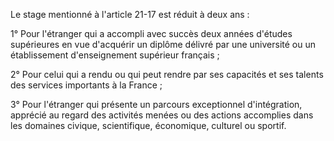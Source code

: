 Le stage mentionné à l'article 21-17 est réduit à deux ans :

1° Pour l'étranger qui a accompli avec succès deux années d'études supérieures en vue d'acquérir un diplôme délivré par une université ou un établissement d'enseignement supérieur français ;

2° Pour celui qui a rendu ou qui peut rendre par ses capacités et ses talents des services importants à la France ;

3° Pour l'étranger qui présente un parcours exceptionnel d'intégration, apprécié au regard des activités menées ou des actions accomplies dans les domaines civique, scientifique, économique, culturel ou sportif.
